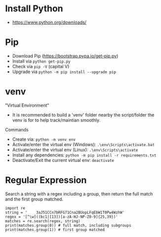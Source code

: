 # Install Python
- https://www.python.org/downloads/

# Pip
- Download Pip (https://bootstrap.pypa.io/get-pip.py)
- Install via `python get-pip.py`
- Check via `pip -V` (capital V)
- Upgrade via `python -m pip install --upgrade pip`

# venv
"Virtual Environment"

- It is recommended to build a 'venv' folder nearby the script/folder the venv is for to help track/maintian smoothly.

Commands
- Create via: `python -m venv env`
- Activate/enter the virtual env (Windows): `.\env\Scripts\activate.bat`
- Activate/enter the virtual env (Linux): `.\env\Scripts\activate`
- Install any dependencies: `python -m pip install -r requirements.txt`
- Deactivate/Exit the current virtual env: `deactivate`


# Regular Expression
Search a string with a regex including a group, then return the full match and the first group matched.
```
import re
string = '    3aJ51CCn7bRFG71Cna2BUopLFqEbW1T0Pw4WzhW'
regex = '[^\w]((bc1|[13])[a-zA-HJ-NP-Z0-9]{25,39})'
matches = re.search(regex, string)
print(matches.group(0)) # full match, including subgroups
print(matches.group(1)) # first group matched
```